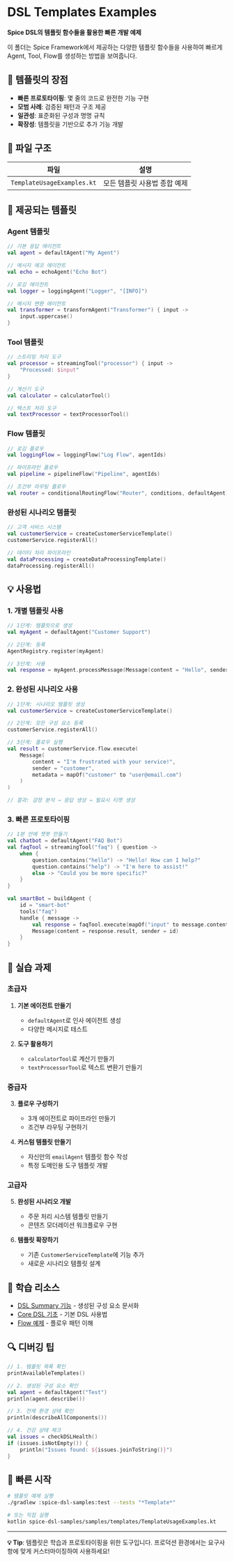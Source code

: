 # DSL Templates Examples

**Spice DSL의 템플릿 함수들을 활용한 빠른 개발 예제**

이 폴더는 Spice Framework에서 제공하는 다양한 템플릿 함수들을 사용하여 빠르게 Agent, Tool, Flow를 생성하는 방법을 보여줍니다.

## 🚀 템플릿의 장점

- **빠른 프로토타이핑**: 몇 줄의 코드로 완전한 기능 구현
- **모범 사례**: 검증된 패턴과 구조 제공
- **일관성**: 표준화된 구성과 명명 규칙
- **확장성**: 템플릿을 기반으로 추가 기능 개발

## 📂 파일 구조

| 파일 | 설명 |
|------|------|
| `TemplateUsageExamples.kt` | 모든 템플릿 사용법 종합 예제 |

## 🔧 제공되는 템플릿

### Agent 템플릿

```kotlin
// 기본 응답 에이전트
val agent = defaultAgent("My Agent")

// 메시지 에코 에이전트  
val echo = echoAgent("Echo Bot")

// 로깅 에이전트
val logger = loggingAgent("Logger", "[INFO]")

// 메시지 변환 에이전트
val transformer = transformAgent("Transformer") { input -> 
    input.uppercase() 
}
```

### Tool 템플릿

```kotlin
// 스트리밍 처리 도구
val processor = streamingTool("processor") { input ->
    "Processed: $input"
}

// 계산기 도구
val calculator = calculatorTool()

// 텍스트 처리 도구
val textProcessor = textProcessorTool()
```

### Flow 템플릿

```kotlin
// 로깅 플로우
val loggingFlow = loggingFlow("Log Flow", agentIds)

// 파이프라인 플로우
val pipeline = pipelineFlow("Pipeline", agentIds)

// 조건부 라우팅 플로우
val router = conditionalRoutingFlow("Router", conditions, defaultAgent)
```

### 완성된 시나리오 템플릿

```kotlin
// 고객 서비스 시스템
val customerService = createCustomerServiceTemplate()
customerService.registerAll()

// 데이터 처리 파이프라인
val dataProcessing = createDataProcessingTemplate()
dataProcessing.registerAll()
```

## 💡 사용법

### 1. 개별 템플릿 사용

```kotlin
// 1단계: 템플릿으로 생성
val myAgent = defaultAgent("Customer Support")

// 2단계: 등록
AgentRegistry.register(myAgent)

// 3단계: 사용
val response = myAgent.processMessage(Message(content = "Hello", sender = "user"))
```

### 2. 완성된 시나리오 사용

```kotlin
// 1단계: 시나리오 템플릿 생성
val customerService = createCustomerServiceTemplate()

// 2단계: 모든 구성 요소 등록
customerService.registerAll()

// 3단계: 플로우 실행
val result = customerService.flow.execute(
    Message(
        content = "I'm frustrated with your service!", 
        sender = "customer",
        metadata = mapOf("customer" to "user@email.com")
    )
)

// 결과: 감정 분석 → 응답 생성 → 필요시 티켓 생성
```

### 3. 빠른 프로토타이핑

```kotlin
// 1분 안에 챗봇 만들기
val chatbot = defaultAgent("FAQ Bot")
val faqTool = streamingTool("faq") { question ->
    when {
        question.contains("hello") -> "Hello! How can I help?"
        question.contains("help") -> "I'm here to assist!"
        else -> "Could you be more specific?"
    }
}

val smartBot = buildAgent {
    id = "smart-bot"
    tools("faq")
    handle { message ->
        val response = faqTool.execute(mapOf("input" to message.content))
        Message(content = response.result, sender = id)
    }
}
```

## 🎯 실습 과제

### 초급자

1. **기본 에이전트 만들기**
   - `defaultAgent`로 인사 에이전트 생성
   - 다양한 메시지로 테스트

2. **도구 활용하기**
   - `calculatorTool`로 계산기 만들기
   - `textProcessorTool`로 텍스트 변환기 만들기

### 중급자

3. **플로우 구성하기**
   - 3개 에이전트로 파이프라인 만들기
   - 조건부 라우팅 구현하기

4. **커스텀 템플릿 만들기**
   - 자신만의 `emailAgent` 템플릿 함수 작성
   - 특정 도메인용 도구 템플릿 개발

### 고급자

5. **완성된 시나리오 개발**
   - 주문 처리 시스템 템플릿 만들기
   - 콘텐츠 모더레이션 워크플로우 구현

6. **템플릿 확장하기**
   - 기존 `CustomerServiceTemplate`에 기능 추가
   - 새로운 시나리오 템플릿 설계

## 📖 학습 리소스

- [DSL Summary 기능](../../src/main/kotlin/io/github/spice/dsl/DSLSummary.kt) - 생성된 구성 요소 문서화
- [Core DSL 기초](../basic/) - 기본 DSL 사용법
- [Flow 예제](../flow/) - 플로우 패턴 이해

## 🔍 디버깅 팁

```kotlin
// 1. 템플릿 목록 확인
printAvailableTemplates()

// 2. 생성된 구성 요소 확인
val agent = defaultAgent("Test")
println(agent.describe())

// 3. 전체 환경 상태 확인
println(describeAllComponents())

// 4. 건강 상태 체크
val issues = checkDSLHealth()
if (issues.isNotEmpty()) {
    println("Issues found: ${issues.joinToString()}")
}
```

## 🚀 빠른 시작

```bash
# 템플릿 예제 실행
./gradlew :spice-dsl-samples:test --tests "*Template*"

# 또는 직접 실행
kotlin spice-dsl-samples/samples/templates/TemplateUsageExamples.kt
```

---

**💡 Tip**: 템플릿은 학습과 프로토타이핑을 위한 도구입니다. 프로덕션 환경에서는 요구사항에 맞게 커스터마이징하여 사용하세요! 